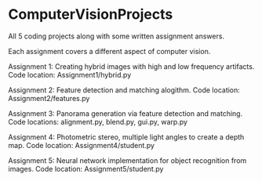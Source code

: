 # ComputerVisionProjects
All 5 coding projects along with some written assignment answers.

Each assignment covers a different aspect of computer vision.

Assignment 1: Creating hybrid images with high and low frequency artifacts.
              Code location: Assignment1/hybrid.py

Assignment 2: Feature detection and matching alogithm.
              Code location: Assignment2/features.py

Assignment 3: Panorama generation via feature detection and matching.
              Code locations: alignment.py, blend.py, gui.py, warp.py
              
Assignment 4: Photometric stereo, multiple light angles to create a depth map.
              Code location: Assignment4/student.py
             
Assignment 5: Neural network implementation for object recognition from images.
              Code location: Assignment5/student.py
